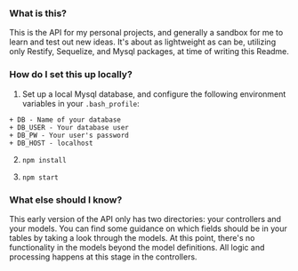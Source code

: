 ### What is this?

This is the API for my personal projects, and generally a sandbox for me to learn and test out new ideas. It's about as lightweight as can be, utilizing only Restify, Sequelize, and Mysql packages, at time of writing this Readme. 

### How do I set this up locally?

1. Set up a local Mysql database, and configure the following environment variables in your `.bash_profile`:

```
+ DB - Name of your database
+ DB_USER - Your database user
+ DB_PW - Your user's password
+ DB_HOST - localhost
```

2. `npm install`

3. `npm start`

### What else should I know?

This early version of the API only has two directories: your controllers and your models. You can find some guidance on which fields should be in your tables by taking a look through the models. At this point, there's no functionality in the models beyond the model definitions. All logic and processing happens at this stage in the controllers. 

